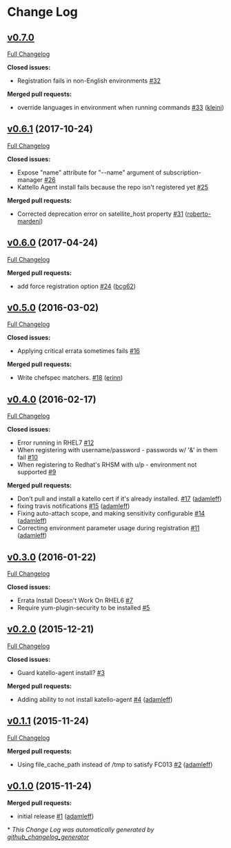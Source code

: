 # Change Log

## [v0.7.0](https://github.com/chef-partners/redhat-subscription-manager-cookbook/tree/v0.7.0)

[Full Changelog](https://github.com/chef-partners/redhat-subscription-manager-cookbook/compare/v0.6.1...v0.7.0)

**Closed issues:**

- Registration fails in non-English environments [\#32](https://github.com/chef-partners/redhat-subscription-manager-cookbook/issues/32)

**Merged pull requests:**

- override languages in environment when running commands [\#33](https://github.com/chef-partners/redhat-subscription-manager-cookbook/pull/33) ([kleini](https://github.com/kleini))

## [v0.6.1](https://github.com/chef-partners/redhat-subscription-manager-cookbook/tree/v0.6.1) (2017-10-24)
[Full Changelog](https://github.com/chef-partners/redhat-subscription-manager-cookbook/compare/v0.6.0...v0.6.1)

**Closed issues:**

- Expose "name" attribute for "--name" argument of subscription-manager [\#26](https://github.com/chef-partners/redhat-subscription-manager-cookbook/issues/26)
- Kattello Agent install fails because the repo isn't registered yet [\#25](https://github.com/chef-partners/redhat-subscription-manager-cookbook/issues/25)

**Merged pull requests:**

- Corrected deprecation error on satellite\_host property [\#31](https://github.com/chef-partners/redhat-subscription-manager-cookbook/pull/31) ([roberto-mardeni](https://github.com/roberto-mardeni))

## [v0.6.0](https://github.com/chef-partners/redhat-subscription-manager-cookbook/tree/v0.6.0) (2017-04-24)
[Full Changelog](https://github.com/chef-partners/redhat-subscription-manager-cookbook/compare/v0.5.0...v0.6.0)

**Merged pull requests:**

- add force registration option [\#24](https://github.com/chef-partners/redhat-subscription-manager-cookbook/pull/24) ([bcg62](https://github.com/bcg62))

## [v0.5.0](https://github.com/chef-partners/redhat-subscription-manager-cookbook/tree/v0.5.0) (2016-03-02)
[Full Changelog](https://github.com/chef-partners/redhat-subscription-manager-cookbook/compare/v0.4.0...v0.5.0)

**Closed issues:**

- Applying critical errata sometimes fails [\#16](https://github.com/chef-partners/redhat-subscription-manager-cookbook/issues/16)

**Merged pull requests:**

- Write chefspec matchers. [\#18](https://github.com/chef-partners/redhat-subscription-manager-cookbook/pull/18) ([erinn](https://github.com/erinn))

## [v0.4.0](https://github.com/chef-partners/redhat-subscription-manager-cookbook/tree/v0.4.0) (2016-02-17)
[Full Changelog](https://github.com/chef-partners/redhat-subscription-manager-cookbook/compare/v0.3.0...v0.4.0)

**Closed issues:**

- Error running in RHEL7 [\#12](https://github.com/chef-partners/redhat-subscription-manager-cookbook/issues/12)
- When registering with username/password - passwords w/ '&' in them fail [\#10](https://github.com/chef-partners/redhat-subscription-manager-cookbook/issues/10)
- When registering to Redhat's RHSM with u/p - environment not supported [\#9](https://github.com/chef-partners/redhat-subscription-manager-cookbook/issues/9)

**Merged pull requests:**

- Don't pull and install a katello cert if it's already installed. [\#17](https://github.com/chef-partners/redhat-subscription-manager-cookbook/pull/17) ([adamleff](https://github.com/adamleff))
- fixing travis notifications [\#15](https://github.com/chef-partners/redhat-subscription-manager-cookbook/pull/15) ([adamleff](https://github.com/adamleff))
- Fixing auto-attach scope, and making sensitivity configurable [\#14](https://github.com/chef-partners/redhat-subscription-manager-cookbook/pull/14) ([adamleff](https://github.com/adamleff))
- Correcting environment parameter usage during registration [\#11](https://github.com/chef-partners/redhat-subscription-manager-cookbook/pull/11) ([adamleff](https://github.com/adamleff))

## [v0.3.0](https://github.com/chef-partners/redhat-subscription-manager-cookbook/tree/v0.3.0) (2016-01-22)
[Full Changelog](https://github.com/chef-partners/redhat-subscription-manager-cookbook/compare/v0.2.0...v0.3.0)

**Closed issues:**

- Errata Install Doesn't Work On RHEL6 [\#7](https://github.com/chef-partners/redhat-subscription-manager-cookbook/issues/7)
- Require yum-plugin-security to be installed [\#5](https://github.com/chef-partners/redhat-subscription-manager-cookbook/issues/5)

## [v0.2.0](https://github.com/chef-partners/redhat-subscription-manager-cookbook/tree/v0.2.0) (2015-12-21)
[Full Changelog](https://github.com/chef-partners/redhat-subscription-manager-cookbook/compare/v0.1.1...v0.2.0)

**Closed issues:**

- Guard katello-agent install? [\#3](https://github.com/chef-partners/redhat-subscription-manager-cookbook/issues/3)

**Merged pull requests:**

- Adding ability to not install katello-agent [\#4](https://github.com/chef-partners/redhat-subscription-manager-cookbook/pull/4) ([adamleff](https://github.com/adamleff))

## [v0.1.1](https://github.com/chef-partners/redhat-subscription-manager-cookbook/tree/v0.1.1) (2015-11-24)
[Full Changelog](https://github.com/chef-partners/redhat-subscription-manager-cookbook/compare/v0.1.0...v0.1.1)

**Merged pull requests:**

- Using file\_cache\_path instead of /tmp to satisfy FC013 [\#2](https://github.com/chef-partners/redhat-subscription-manager-cookbook/pull/2) ([adamleff](https://github.com/adamleff))

## [v0.1.0](https://github.com/chef-partners/redhat-subscription-manager-cookbook/tree/v0.1.0) (2015-11-24)
**Merged pull requests:**

- initial release [\#1](https://github.com/chef-partners/redhat-subscription-manager-cookbook/pull/1) ([adamleff](https://github.com/adamleff))



\* *This Change Log was automatically generated by [github_changelog_generator](https://github.com/skywinder/Github-Changelog-Generator)*
